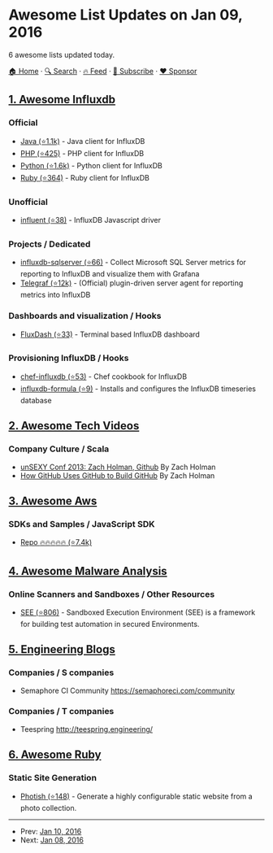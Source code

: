 # Awesome List Updates on Jan 09, 2016

6 awesome lists updated today.

[🏠 Home](/README.md) · [🔍 Search](https://www.trackawesomelist.com/search/) · [🔥 Feed](https://www.trackawesomelist.com/rss.xml) · [📮 Subscribe](https://trackawesomelist.us17.list-manage.com/subscribe?u=d2f0117aa829c83a63ec63c2f&id=36a103854c) · [❤️  Sponsor](https://github.com/sponsors/theowenyoung)



## [1. Awesome Influxdb](/content/mark-rushakoff/awesome-influxdb/README.md)

### Official

*   [Java (⭐1.1k)](https://github.com/influxdata/influxdb-java) - Java client for InfluxDB
*   [PHP (⭐425)](https://github.com/influxdata/influxdb-php) - PHP client for InfluxDB
*   [Python (⭐1.6k)](https://github.com/influxdata/influxdb-python) - Python client for InfluxDB
*   [Ruby (⭐364)](https://github.com/influxdata/influxdb-ruby) - Ruby client for InfluxDB

### Unofficial

*   [influent (⭐38)](https://github.com/gobwas/influent) - InfluxDB Javascript driver

### Projects / Dedicated

*   [influxdb-sqlserver (⭐66)](https://github.com/zensqlmonitor/influxdb-sqlserver) - Collect Microsoft SQL Server metrics for reporting to InfluxDB and visualize them with Grafana
*   [Telegraf (⭐12k)](https://github.com/influxdata/telegraf) - (Official) plugin-driven server agent for reporting metrics into InfluxDB

### Dashboards and visualization / Hooks

*   [FluxDash (⭐33)](https://github.com/vrecan/FluxDash) - Terminal based InfluxDB dashboard

### Provisioning InfluxDB / Hooks

*   [chef-influxdb (⭐53)](https://github.com/bdangit/chef-influxdb) - Chef cookbook for InfluxDB
*   [influxdb-formula (⭐9)](https://github.com/saltstack-formulas/influxdb-formula) - Installs and configures the InfluxDB timeseries database

## [2. Awesome Tech Videos](/content/lucasviola/awesome-tech-videos/README.md)

### Company Culture / Scala

*   [unSEXY Conf 2013: Zach Holman, Github](https://www.youtube.com/watch?v=vCSNME4voRU) By Zach Holman
*   [How GitHub Uses GitHub to Build GitHub](https://www.youtube.com/watch?v=qyz3jkOBbQY) By Zach Holman

## [3. Awesome Aws](/content/donnemartin/awesome-aws/README.md)

### SDKs and Samples / JavaScript SDK

*   [Repo :fire::fire::fire::fire::fire: (⭐7.4k)](https://github.com/aws/aws-sdk-js)

## [4. Awesome Malware Analysis](/content/rshipp/awesome-malware-analysis/README.md)

### Online Scanners and Sandboxes / Other Resources

*   [SEE (⭐806)](https://github.com/F-Secure/see) - Sandboxed Execution Environment (SEE)
    is a framework for building test automation in secured Environments.

## [5. Engineering Blogs](/content/kilimchoi/engineering-blogs/README.md)

### Companies / S companies

*   Semaphore CI Community <https://semaphoreci.com/community>

### Companies / T companies

*   Teespring <http://teespring.engineering/>

## [6. Awesome Ruby](/content/markets/awesome-ruby/README.md)

### Static Site Generation

*   [Photish (⭐148)](https://github.com/henrylawson/photish) - Generate a highly configurable static website from a photo collection.

---

- Prev: [Jan 10, 2016](/content/2016/01/10/README.md)
- Next: [Jan 08, 2016](/content/2016/01/08/README.md)